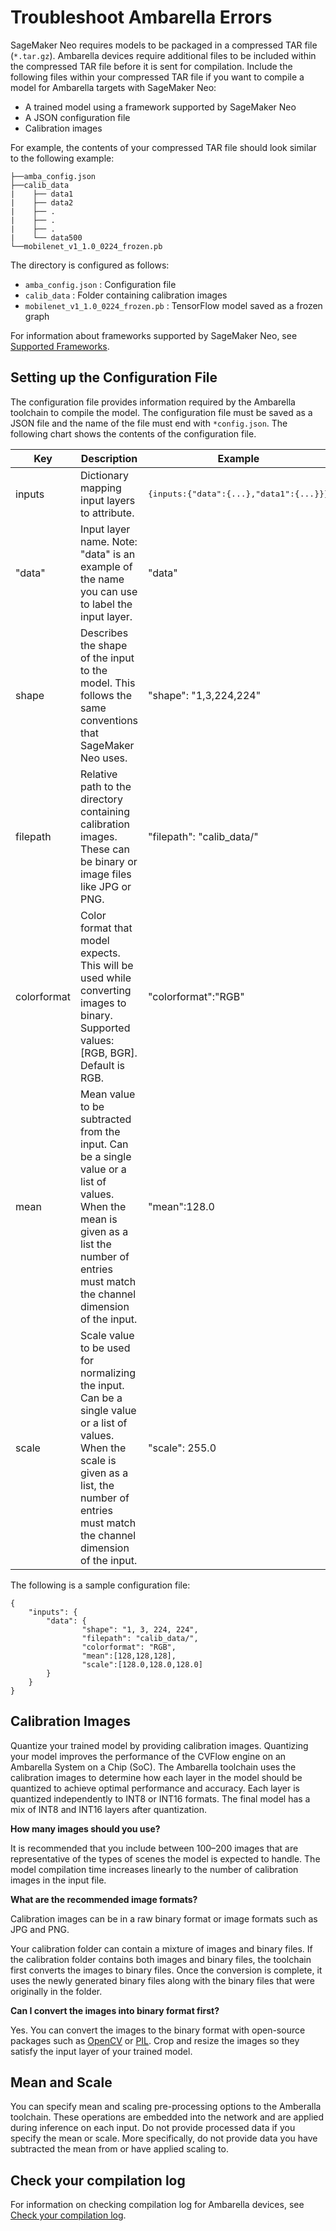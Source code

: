 # Troubleshoot Ambarella Errors<a name="neo-troubleshooting-target-devices-ambarella"></a>

SageMaker Neo requires models to be packaged in a compressed TAR file \(`*.tar.gz`\)\. Ambarella devices require additional files to be included within the compressed TAR file before it is sent for compilation\. Include the following files within your compressed TAR file if you want to compile a model for Ambarella targets with SageMaker Neo:
+ A trained model using a framework supported by SageMaker Neo 
+ A JSON configuration file
+ Calibration images

For example, the contents of your compressed TAR file should look similar to the following example:

```
├──amba_config.json
├──calib_data
|    ├── data1
|    ├── data2
|    ├── .
|    ├── .
|    ├── .
|    └── data500
└──mobilenet_v1_1.0_0224_frozen.pb
```

The directory is configured as follows:
+ `amba_config.json` : Configuration file
+ `calib_data` : Folder containing calibration images
+ `mobilenet_v1_1.0_0224_frozen.pb` : TensorFlow model saved as a frozen graph

For information about frameworks supported by SageMaker Neo, see [Supported Frameworks](neo-supported-devices-edge-frameworks.md)\.

## Setting up the Configuration File<a name="neo-troubleshooting-target-devices-ambarella-config"></a>

The configuration file provides information required by the Ambarella toolchain to compile the model\. The configuration file must be saved as a JSON file and the name of the file must end with `*config.json`\. The following chart shows the contents of the configuration file\.


| Key | Description | Example | 
| --- | --- | --- | 
| inputs | Dictionary mapping input layers to attribute\. | <pre>{inputs:{"data":{...},"data1":{...}}}</pre> | 
| "data" | Input layer name\. Note: "data" is an example of the name you can use to label the input layer\. | "data" | 
| shape | Describes the shape of the input to the model\. This follows the same conventions that SageMaker Neo uses\. | "shape": "1,3,224,224" | 
| filepath | Relative path to the directory containing calibration images\. These can be binary or image files like JPG or PNG\. | "filepath": "calib\_data/" | 
| colorformat | Color format that model expects\. This will be used while converting images to binary\. Supported values: \[RGB, BGR\]\. Default is RGB\. | "colorformat":"RGB" | 
| mean | Mean value to be subtracted from the input\. Can be a single value or a list of values\. When the mean is given as a list the number of entries must match the channel dimension of the input\. | "mean":128\.0 | 
| scale | Scale value to be used for normalizing the input\. Can be a single value or a list of values\. When the scale is given as a list, the number of entries must match the channel dimension of the input\. | "scale": 255\.0 | 

The following is a sample configuration file: 

```
{
    "inputs": {
        "data": {
                "shape": "1, 3, 224, 224",
                "filepath": "calib_data/",
                "colorformat": "RGB",
                "mean":[128,128,128],
                "scale":[128.0,128.0,128.0]
        }
    }
}
```

## Calibration Images<a name="neo-troubleshooting-target-devices-ambarella-calibration-images"></a>

Quantize your trained model by providing calibration images\. Quantizing your model improves the performance of the CVFlow engine on an Ambarella System on a Chip \(SoC\)\. The Ambarella toolchain uses the calibration images to determine how each layer in the model should be quantized to achieve optimal performance and accuracy\. Each layer is quantized independently to INT8 or INT16 formats\. The final model has a mix of INT8 and INT16 layers after quantization\.

**How many images should you use?**

It is recommended that you include between 100–200 images that are representative of the types of scenes the model is expected to handle\. The model compilation time increases linearly to the number of calibration images in the input file\.

**What are the recommended image formats?**

Calibration images can be in a raw binary format or image formats such as JPG and PNG\.

Your calibration folder can contain a mixture of images and binary files\. If the calibration folder contains both images and binary files, the toolchain first converts the images to binary files\. Once the conversion is complete, it uses the newly generated binary files along with the binary files that were originally in the folder\.

**Can I convert the images into binary format first?**

Yes\. You can convert the images to the binary format with open\-source packages such as [OpenCV](https://opencv.org/) or [PIL](https://python-pillow.org/)\. Crop and resize the images so they satisfy the input layer of your trained model\.



## Mean and Scale<a name="neo-troubleshooting-target-devices-ambarella-mean-scale"></a>

You can specify mean and scaling pre\-processing options to the Amberalla toolchain\. These operations are embedded into the network and are applied during inference on each input\. Do not provide processed data if you specify the mean or scale\. More specifically, do not provide data you have subtracted the mean from or have applied scaling to\.

## Check your compilation log<a name="neo-troubleshooting-target-devices-ambarella-compilation"></a>

For information on checking compilation log for Ambarella devices, see [Check your compilation log](neo-troubleshooting-compilation.md#neo-troubleshooting-compilation-logs)\.